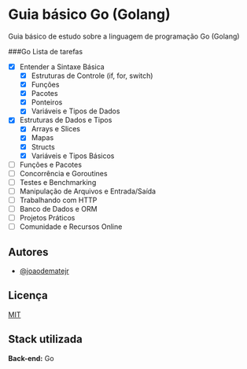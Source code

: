 
# Guia básico Go (Golang)

Guia básico de estudo sobre a linguagem de programação Go (Golang)

###Go Lista de tarefas

- [X] Entender a Sintaxe Básica
    - [X] Estruturas de Controle (if, for, switch)
    - [X] Funções
    - [X] Pacotes
    - [X] Ponteiros
    - [X] Variáveis e Tipos de Dados
- [X] Estruturas de Dados e Tipos
    - [X] Arrays e Slices
    - [X] Mapas
    - [X] Structs
    - [X] Variáveis e Tipos Básicos
- [ ] Funções e Pacotes
- [ ] Concorrência e Goroutines
- [ ] Testes e Benchmarking
- [ ] Manipulação de Arquivos e Entrada/Saída
- [ ] Trabalhando com HTTP
- [ ] Banco de Dados e ORM
- [ ] Projetos Práticos
- [ ] Comunidade e Recursos Online

## Autores

- [@joaodematejr](https://www.github.com/joaodematejr)


## Licença

[MIT](https://choosealicense.com/licenses/mit/)


## Stack utilizada


**Back-end:** Go

